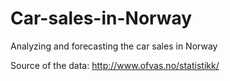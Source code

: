 # Car-sales-in-Norway
Analyzing and forecasting the car sales in Norway

Source of the data: http://www.ofvas.no/statistikk/
